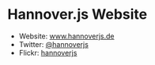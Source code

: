 # Hannover.js Website
* Website: <a href="http://www.hannoverjs.de/">www.hannoverjs.de</a>
* Twitter: <a href="http://www.twitter.com/#!/hannoverjs/">@hannoverjs</a>
* Flickr: <a href="http://www.flickr.com/photos/hannoverjs/">hannoverjs</a>
